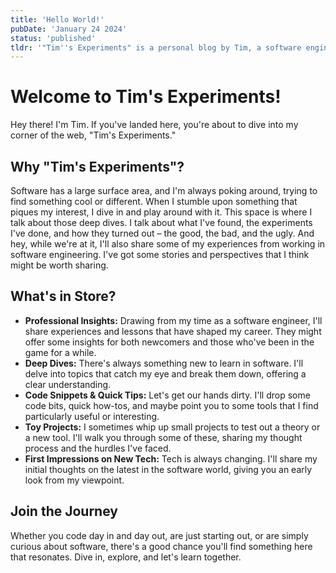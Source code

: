 ```yaml
---
title: 'Hello World!'
pubDate: 'January 24 2024'
status: 'published'
tldr: '"Tim''s Experiments" is a personal blog by Tim, a software engineer, where they shares insights, explorations, and practical tips from the world software engineering, catering to professionals, beginners, and tech enthusiasts alike.'
---
```


# Welcome to Tim's Experiments!

Hey there! I'm Tim. If you've landed here, you're about to dive into my corner of the web, "Tim's Experiments."

## Why "Tim's Experiments"?

Software has a large surface area, and I'm always poking around, trying to find something cool or different. When I stumble upon something that piques my interest, I dive in and play around with it. This space is where I talk about those deep dives. I talk about what I've found, the experiments I've done, and how they turned out – the good, the bad, and the ugly. And hey, while we're at it, I'll also share some of my experiences from working in software engineering. I've got some stories and perspectives that I think might be worth sharing.

## What's in Store?

- **Professional Insights:** Drawing from my time as a software engineer, I'll share experiences and lessons that have shaped my career. They might offer some insights for both newcomers and those who've been in the game for a while.
- **Deep Dives:** There's always something new to learn in software. I'll delve into topics that catch my eye and break them down, offering a clear understanding.
- **Code Snippets & Quick Tips:** Let's get our hands dirty. I'll drop some code bits, quick how-tos, and maybe point you to some tools that I find particularly useful or interesting.
- **Toy Projects:** I sometimes whip up small projects to test out a theory or a new tool. I'll walk you through some of these, sharing my thought process and the hurdles I've faced.
- **First Impressions on New Tech:** Tech is always changing. I'll share my initial thoughts on the latest in the software world, giving you an early look from my viewpoint.

## Join the Journey

Whether you code day in and day out, are just starting out, or are simply curious about software, there's a good chance you'll find something here that resonates. Dive in, explore, and let's learn together.
